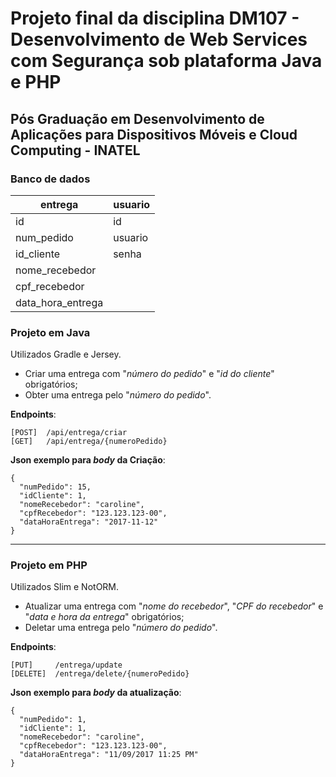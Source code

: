 # Projeto final da disciplina DM107 - Desenvolvimento de Web Services com Segurança sob plataforma Java e PHP
## Pós Graduação em Desenvolvimento de Aplicações para Dispositivos Móveis e Cloud Computing - INATEL

### Banco de dados

entrega           | usuario
-------------     | -------------
id                | id
num_pedido        | usuario
id_cliente        | senha
nome_recebedor    | 
cpf_recebedor     | 
data_hora_entrega | 

### Projeto em Java

Utilizados Gradle e Jersey.

* Criar uma entrega com "_número do pedido_" e "_id do cliente_" obrigatórios;
* Obter uma entrega pelo "_número do pedido_".

**Endpoints**:

```
[POST]  /api/entrega/criar
[GET]   /api/entrega/{numeroPedido}
```

**Json exemplo para _body_ da Criação**:
```
{
  "numPedido": 15,
  "idCliente": 1,
  "nomeRecebedor": "caroline",
  "cpfRecebedor": "123.123.123-00",
  "dataHoraEntrega": "2017-11-12"
}
```

-------------------------------------------------------

### Projeto em PHP

Utilizados Slim e NotORM.

* Atualizar uma entrega com "_nome do recebedor_", "_CPF do recebedor_" e "_data e hora da entrega_" obrigatórios;
* Deletar uma entrega pelo "_número do pedido_".

**Endpoints**:

```
[PUT]     /entrega/update
[DELETE]  /entrega/delete/{numeroPedido}
```

**Json exemplo para _body_ da atualização**:
```
{
  "numPedido": 1,
  "idCliente": 1,
  "nomeRecebedor": "caroline",
  "cpfRecebedor": "123.123.123-00",
  "dataHoraEntrega": "11/09/2017 11:25 PM"
}
```
